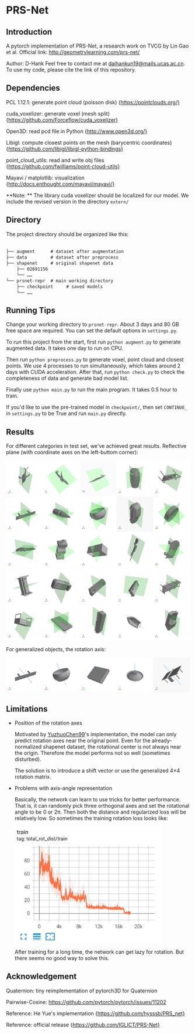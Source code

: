# PRS-Net

## Introduction
A pytorch implementation of PRS-Net, a research work on TVCG by Lin Gao et al.
Official link: http://geometrylearning.com/prs-net/

Author: D-Hank
Feel free to contact me at [daihankun19@mails.ucas.ac.cn](daihankun19@mails.ucas.ac.cn). To use my code, please cite the link of this repository.

## Dependencies

PCL 1.12.1: generate point cloud (poisson disk) {https://pointclouds.org/}

cuda_voxelizer: generate voxel (mesh split) {https://github.com/Forceflow/cuda_voxelizer}

Open3D: read pcd file in Python {http://www.open3d.org/}

Libigl: compute closest points on the mesh (barycentric coordinates) {https://github.com/libigl/libigl-python-bindings}

point_cloud_utils: read and write obj files {https://github.com/fwilliams/point-cloud-utils}

Mayavi / matplotlib: visualization {http://docs.enthought.com/mayavi/mayavi/}

**Note: ** The library cuda voxelizer should be localized for our model. We include the revised version in the directory `extern/`

## Directory

The project directory should be organized like this:
```

├── augment      # dataset after augmentation
├── data         # dataset after preprocess
├── shapenet     # original shapenet data
	├── 02691156
	└── ……
└── prsnet-repr  # main working directory
	├── checkpoint     # saved models
	└── ……
```

## Running Tips

Change your working directory to `prsnet-repr`. About 3 days and 80 GB free space are required. You can set the default options in `settings.py`.

To run this project from the start, first run `python augment.py` to generate augmented data. It takes one day to run on CPU.

Then run `python preprocess.py` to generate voxel, point cloud and closest points. We use 4 processes to run simultaneously, which takes around 2 days with CUDA acceleration. After that, run `python check.py` to check the completeness of data and generate bad model list.

Finally use `python main.py` to run the main program. It takes 0.5 hour to train.

If you'd like to use the pre-trained model in `checkpoint/`, then set `CONTINUE_` in `settings.py` to be True and run `main.py` directly.

## Results

For different categories in test set, we've achieved great results.
Reflective plane (with coordinate axes on the left-buttom corner):

<img src="teaser/a02691156_829108f586f9d0ac7f5c403400264eea_0.gif" width=20% /><img src="teaser/a02691156_17874281e56ff0fbfca1faa43bb6bc17_0.gif" width=20% /><img src="teaser/a02691156_fb06b00775efdc8e21b85e5214b0d6a7_0.gif" width=20% /><img src="teaser/a02747177_8b071aca0c2cc07c81faebbdea6bd9be_0.gif" width=20% /><img src="teaser/a02828884_133d46d90aa8e1742b76566a81e7d67e_0.gif" width=20% />
<img src="teaser/a02828884_cd052cd64a9f956428baa2ac864e8e40_0.gif" width=20% /><img src="teaser/a02876657_d3ed110edb3b8a4172639f272c5e060d_0.gif" width=20% /><img src="teaser/a02880940_a0ac0c76dbb4b7685430c0f7a585e679_0.gif" width=20% /><img src="teaser/a02958343_4aa7fc4a0c08be8c962283973ea6bbeb_0.gif" width=20% /><img src="teaser/a03046257_5437b68ddffc8f229e5629b793f22d35_0.gif" width=20% />
<img src="teaser/a03624134_a683ed081504a35e4a9a3a0b87d50a92_0.gif" width=20% /><img src="teaser/a03691459_85bbc49aa67149c531baa3c8ee4148cd_0.gif" width=20% /><img src="teaser/a03691459_403649d8cf6b019d5c01f9a624be205a_0.gif" width=20% /><img src="teaser/a04090263_9397161352dec4498bfbe54b5d01550_0.gif" width=20% /><img src="teaser/a04225987_ac2b6924a60a7a87aa4f69d519551495_0.gif" width=20% />
<img src="teaser/a04256520_3bde46b6d6fb84976193d9e76bb15876_0.gif" width=20% /><img src="teaser/a04256520_29bfdc7d14677c6b3d6d3c2fb78160fd_0.gif" width=20% /><img src="teaser/a04256520_79745b6df9447d3419abd93be2967664_0.gif" width=20% /><img src="teaser/a04256520_bdd7a0eb66e8884dad04591c8486ec0_0.gif" width=20% /><img src="teaser/a04256520_c983108db7fcfa3619fb4103277a6b93_0.gif" width=20% />
<img src="teaser/a04379243_290df469e3338a67c3bd24f986301745_0.gif" width=20% /><img src="teaser/a04401088_927b3450c8976f3393078ad6013586e7_0.gif" width=20% /><img src="teaser/a04468005_e5d292b873af06b24c7ef8f59a6ea23a_0.gif" width=20% /><img src="teaser/a04530566_ac5dad64a080899bba2dc6b0ec935a93_0.gif" width=20% /><img src="teaser/a04530566_d271233ccca1e7ee23a3427fc25942e0_0.gif" width=20% />

For generalized objects, the rotation axis:

<img src="teaser/a02828884_cd052cd64a9f956428baa2ac864e8e40_0_r.gif" width=20% /><img src="teaser/a02880940_a0ac0c76dbb4b7685430c0f7a585e679_0_r.gif" width=20% /><img src="teaser/a02933112_73c2405d760e35adf51f77a6d7299806_0_r.gif" width=20% /><img src="teaser/a03691459_23efeac8bd7132ffb96d0ef27244d1aa_0_r.gif" width=20% /><img src="teaser/a04379243_6af7f1e6035abb9570c2e04669f9304e_0_r.gif" width=20% />

## Limitations

- Position of the rotation axes

  Motivated by [YuzhuoChen99](https://github.com/YizhuoChen99/PRS-Net)'s implementation, the model can only predict rotation axes near the original point. Even for the already-normalized shapenet dataset, the rotational center is not always near the origin. Therefore the model performs not so well (sometimes disturbed).

  The solution is to introduce a shift vector or use the generalized 4×4 rotation matrix.

- Problems with axis-angle representation

  Basically, the network can learn to use tricks for better performance. That is, it can randomly pick three orthogonal axes and set the rotational angle to be 0 or 2π. Then both the distance and regularized loss will be relatively low. So sometimes the training rotation loss looks like:

  <img src="teaser/rotloss.jpg" width=400px />

  After training for a long time, the network can get lazy for rotation. But there seems no good way to solve this.

## Acknowledgement

Quaternion: tiny reimplementation of pytorch3D for Quaternion

Pairwise-Cosine: https://github.com/pytorch/pytorch/issues/11202

Reference: He Yue's implementation {https://github.com/hysssb/PRS_net}

Reference: official release {https://github.com/IGLICT/PRS-Net}
